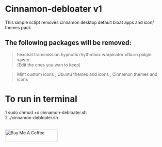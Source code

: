 # Cinnamon-debloater v1
 This simple sctipt removes cinnamon desktop default bloat apps and icon/ themes pack
 
 
## The following packages will be removed:

> hexchat transmission hypnotix rhythmbox warpinator xfburn pidgin xawtv   \
(Edit the ones you wan to keep)

> Mint custom icons , Ubuntu themes and icons , Cinnamon themes and icons  

# To run in terminal
1 sudo chmod +x cinnamon-debloater.sh \
2  ./cinnamon-debloater.sh

\
<a href="https://www.buymeacoffee.com/acidburn" target="_blank"><img src="https://cdn.buymeacoffee.com/buttons/default-orange.png" alt="Buy Me A Coffee" height="41" width="174"></a>
